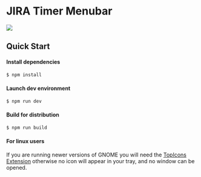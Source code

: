 # JIRA Timer Menubar

<img src="/static/demo-new.gif?raw=true">

## Quick Start

#### Install dependencies

```bash
$ npm install
```

#### Launch dev environment

```bash
$ npm run dev
```

#### Build for distribution

```bash
$ npm run build
```

#### For linux users

If you are running newer versions of GNOME you will need the 
[TopIcons Extension](https://extensions.gnome.org/extension/495/topicons/)
otherwise no icon will appear in your tray, and no window can be opened.

